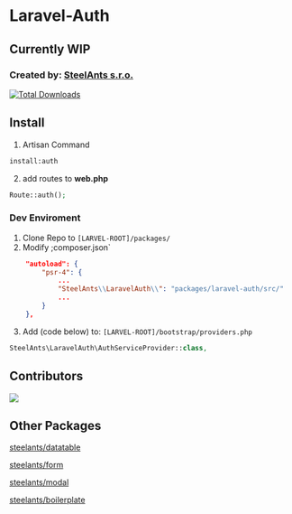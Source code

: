 # Laravel-Auth
## Currently WIP
### Created by: [SteelAnts s.r.o.](https://www.steelants.cz/)

[![Total Downloads](https://img.shields.io/packagist/dt/steelants/laravel-auth.svg?style=flat-square)](https://packagist.org/packages/steelants/laravel-auth)

## Install
1) Artisan Command 
```bash
install:auth
```
2) add routes to __web.php__
```php
Route::auth();
```
### Dev Enviroment
1) Clone Repo to `[LARVEL-ROOT]/packages/`
2) Modify ;composer.json`
```json
    "autoload": {
        "psr-4": {
            ...
            "SteelAnts\\LaravelAuth\\": "packages/laravel-auth/src/"
            ...
        }
    },
```
3) Add (code below) to: `[LARVEL-ROOT]/bootstrap/providers.php`
```php
SteelAnts\LaravelAuth\AuthServiceProvider::class,
```

## Contributors
<a href="https://github.com/steelants/laravel-auth/graphs/contributors">
  <img src="https://contrib.rocks/image?repo=steelants/laravel-auth" />
</a>

## Other Packages
[steelants/datatable](https://github.com/steelants/Livewire-DataTable)

[steelants/form](https://github.com/steelants/Laravel-Form)

[steelants/modal](https://github.com/steelants/Livewire-Modal)

[steelants/boilerplate](https://github.com/steelants/Laravel-Boilerplate)
